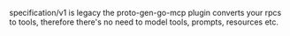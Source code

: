 specification/v1 is legacy
the proto-gen-go-mcp plugin converts your rpcs to tools, therefore there's no need to model tools, prompts, resources etc.
